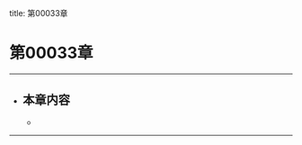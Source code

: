 title: 第00033章
# 第00033章
-------------------------------------------------
- 本章内容
    - 
    - 
-------------------------------------------------
